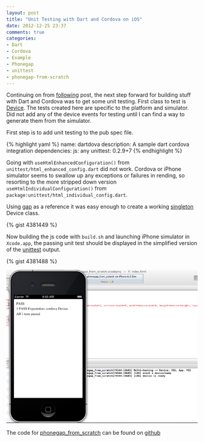 ```yaml
---
layout: post
title: "Unit Testing with Dart and Cordova on iOS"
date: 2012-12-25 23:37
comments: true
categories: 
- Dart
- Cordova
- Example
- Phonegap
- unittest
- phonegap-from-scratch
---
```


Continuing on from [following](2012/12/23/getting-started-with-dart-and-cordova-from-scratch-on-ios) post, the next step forward for building stuff with Dart and Cordova was to get some unit testing. First class to test is [Device](http://docs.phonegap.com/en/2.2.0/cordova_device_device.md.html#Device). The tests created here are specific to the platform and simulator. Did not add any of the device events for testing until I can find a way to generate them from the simulator. 

First step is to add unit testing to the pub spec file. 

{% highlight yaml %}
name:  dartdova
description:  A sample dart cordova integration
dependencies:
  js: any
  unittest: 0.2.9+7
{% endhighlight %}

Going with `useHtmlEnhancedConfiguration()` from `unittest/html_enhanced_config.dart` did not work. Cordova or iPhone simulator seems to swallow up any exceptions or failures in rending, so resorting to the more stripped down version `useHtmlIndividualConfiguration()` from `package:unittest/html_individual_config.dart`.

Using [gap](https://github.com/rikulo/gap) as a reference it was easy enough to create a working [singleton](http://stackoverflow.com/questions/12649573/how-do-you-build-a-singleton-in-dart) Device class.

{% gist 4381449 %}

Now building the js code with `build.sh` and launching iPhone simulator in `Xcode.app`, the passing unit test should be displayed in the simplified version of the [unittest](http://www.dartlang.org/articles/dart-unit-tests/) output. 

{% gist 4381488 %}

[![unittest_pass](/images/2012-12-25-unit-testing-with-dart-and-cordova-on-ios/unittestpass.png)](/images/2012-12-25-unit-testing-with-dart-and-cordova-on-ios/unittestpass.png)

The code for [phonegap_from_scratch](/blog/categories/phonegap-from-scratch/) can be found on [github](https://github.com/financeCoding/phonegap_from_scratch)